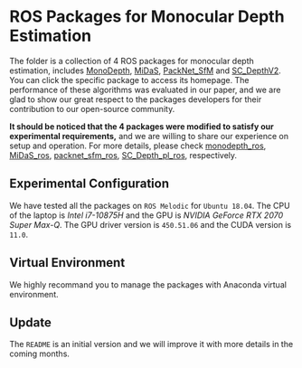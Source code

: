 # ROS Packages for Monocular Depth Estimation
The folder is a collection of 4 ROS packages for monocular depth estimation, includes [MonoDepth](https://github.com/tentone/monodepth), [MiDaS](https://github.com/isl-org/MiDaS), [PackNet_SfM](https://github.com/surfii3z/packnet_sfm_ros) and [SC_DepthV2](https://github.com/YongzhouPan/sc_depth_pl_ros). You can click the specific package to access its homepage. The performance of these algorithms was evaluated in our paper, and we are glad to show our great respect to the packages developers for their contribution to our open-source community.

**It should be noticed that the 4 packages were modified to satisfy our experimental requirements,** and we are willing to share our experience on setup and operation. For more details, please check [monodepth_ros](https://github.com/YongzhouPan/monodepth_ros), [MiDaS_ros](https://github.com/YongzhouPan/MiDaS_ros), [packnet_sfm_ros](https://github.com/YongzhouPan/packnet_sfm_ros), [SC_Depth_pl_ros](https://github.com/YongzhouPan/sc_depth_pl_ros), respectively. 


## Experimental Configuration
We have tested all the packages on `ROS Melodic` for `Ubuntu 18.04`. The CPU of the laptop is *Intel i7-10875H* and the GPU is *NVIDIA GeForce RTX 2070 Super Max-Q*. The GPU driver version is `450.51.06` and the CUDA version is `11.0`.

## Virtual Environment
We highly recommand you to manage the packages with Anaconda virtual environment.

## Update
The `README` is an initial version and we will improve it with more details in the coming months.
